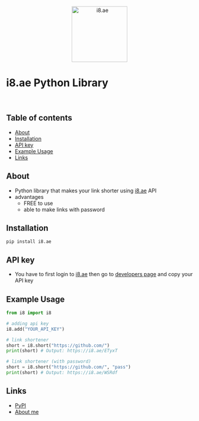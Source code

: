 <div align="center">
 <br />
 <p>
  <a href="https://i8.ae"><img src="https://discord.com/assets/7c13aa0def6ccb6932f47dedd33f59c1.svg" width="150" alt="i8.ae" /></a>
 </p>
</div>

# i8.ae Python Library
<br>

## Table of contents
- [About](#about)
- [Installation](#installation)
- [API key](#api-key)
- [Example Usage](#example-usage)
- [Links](#links)

## About
- Python library that makes your link shorter using [i8.ae](http://i8.ae/) API
- advantages
  - FREE to use
  - able to make links with password

## Installation
```
pip install i8.ae
```

## API key
- You have to first login to [i8.ae](http://i8.ae/) then go to [developers page](https://i8.ae/developers) and copy your API key

## Example Usage
```py
from i8 import i8

# adding api key
i8.add("YOUR_API_KEY")

# link shortener
short = i8.short("https://github.com/")
print(short) # Output: https://i8.ae/ETyxT

# link shortener (with password)
short = i8.short("https://github.com/", "pass")
print(short) # Output: https://i8.ae/WSRdf
```

## Links
- [PyPI]()
- [About me](https://github.com/ShahabCypher/ShahabCypher/)
